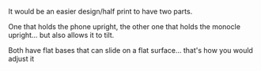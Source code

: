 It would be an easier design/half print to have two parts.

One that holds the phone upright, the other one that holds the monocle upright... but also allows it to tilt.

Both have flat bases that can slide on a flat surface... that's how you would adjust it
